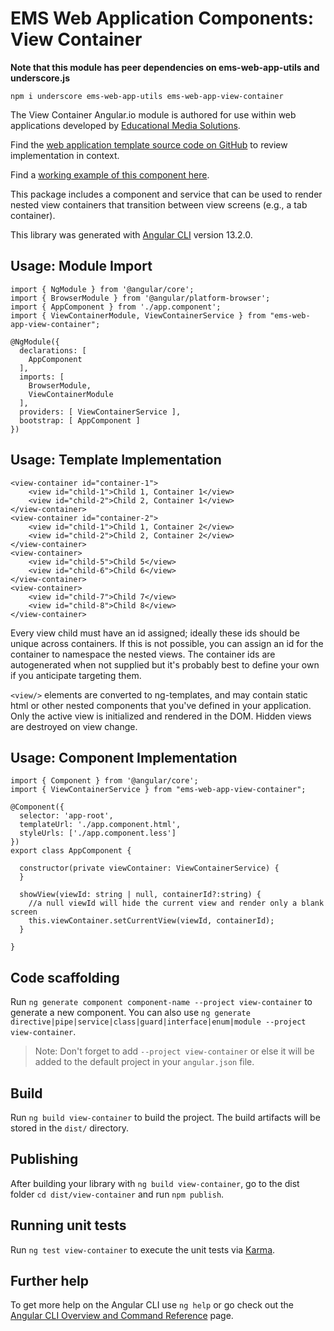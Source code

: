 # EMS Web Application Components: View Container

**Note that this module has peer dependencies on ems-web-app-utils and underscore.js**

	npm i underscore ems-web-app-utils ems-web-app-view-container

The View Container Angular.io module is authored for use within web applications developed by [Educational Media Solutions](https://educationalmediasolutions.com).

Find the [web application template source code on GitHub](https://github.com/spencech/ems-web-app-template) to review implementation in context.

Find a [working example of this component here](https://ems-web-app.educationalmediasolutions.com).

This package includes a component and service that can be used to render nested view containers that transition between view screens (e.g., a tab container).

This library was generated with [Angular CLI](https://github.com/angular/angular-cli) version 13.2.0.

## Usage: Module Import

	import { NgModule } from '@angular/core';
	import { BrowserModule } from '@angular/platform-browser';
	import { AppComponent } from './app.component';
	import { ViewContainerModule, ViewContainerService } from "ems-web-app-view-container";

	@NgModule({
	  declarations: [
	    AppComponent 
	  ],
	  imports: [
	    BrowserModule,
	    ViewContainerModule
	  ],
	  providers: [ ViewContainerService ],
	  bootstrap: [ AppComponent ]
	})

## Usage: Template Implementation

	<view-container id="container-1">
		<view id="child-1">Child 1, Container 1</view>
		<view id="child-2">Child 2, Container 1</view>
	</view-container>
	<view-container id="container-2">
		<view id="child-1">Child 1, Container 2</view>
		<view id="child-2">Child 2, Container 2</view>
	</view-container>
	<view-container>
		<view id="child-5">Child 5</view>
		<view id="child-6">Child 6</view>
	</view-container>
	<view-container>
		<view id="child-7">Child 7</view>
		<view id="child-8">Child 8</view>
	</view-container>

Every view child must have an id assigned; ideally these ids should be unique across containers. If this is not possible, you can assign an id for the container to namespace the nested views. The container ids are autogenerated when not supplied but it's probably best to define your own if you anticipate targeting them.

`<view/>` elements are converted to ng-templates, and may contain static html or other nested components that you've defined in your application. Only the active view is initialized and rendered in the DOM. Hidden views are destroyed on view change.


## Usage: Component Implementation

	import { Component } from '@angular/core';
	import { ViewContainerService } from "ems-web-app-view-container";

	@Component({
	  selector: 'app-root',
	  templateUrl: './app.component.html',
	  styleUrls: ['./app.component.less']
	})
	export class AppComponent {

	  constructor(private viewContainer: ViewContainerService) {
	  }

	  showView(viewId: string | null, containerId?:string) {
	  	//a null viewId will hide the current view and render only a blank screen
	    this.viewContainer.setCurrentView(viewId, containerId);
	  }
	 
	}


## Code scaffolding

Run `ng generate component component-name --project view-container` to generate a new component. You can also use `ng generate directive|pipe|service|class|guard|interface|enum|module --project view-container`.
> Note: Don't forget to add `--project view-container` or else it will be added to the default project in your `angular.json` file. 

## Build

Run `ng build view-container` to build the project. The build artifacts will be stored in the `dist/` directory.

## Publishing

After building your library with `ng build view-container`, go to the dist folder `cd dist/view-container` and run `npm publish`.

## Running unit tests

Run `ng test view-container` to execute the unit tests via [Karma](https://karma-runner.github.io).

## Further help

To get more help on the Angular CLI use `ng help` or go check out the [Angular CLI Overview and Command Reference](https://angular.io/cli) page.
